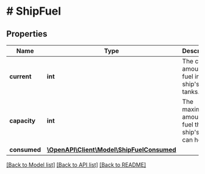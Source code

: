 # # ShipFuel

## Properties

Name | Type | Description | Notes
------------ | ------------- | ------------- | -------------
**current** | **int** | The current amount of fuel in the ship&#39;s tanks. |
**capacity** | **int** | The maximum amount of fuel the ship&#39;s tanks can hold. |
**consumed** | [**\OpenAPI\Client\Model\ShipFuelConsumed**](ShipFuelConsumed.md) |  | [optional]

[[Back to Model list]](../../README.md#models) [[Back to API list]](../../README.md#endpoints) [[Back to README]](../../README.md)
